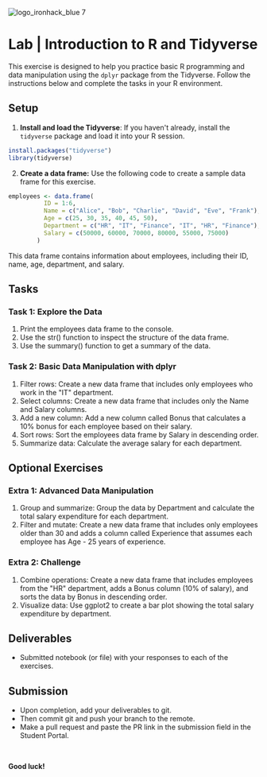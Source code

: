![logo_ironhack_blue 7](https://user-images.githubusercontent.com/23629340/40541063-a07a0a8a-601a-11e8-91b5-2f13e4e6b441.png)

# Lab | Introduction to R and Tidyverse

This exercise is designed to help you practice basic R programming and data manipulation using the `dplyr` package from the Tidyverse. Follow the instructions below and complete the tasks in your R environment.

## Setup

1. **Install and load the Tidyverse**: If you haven't already, install the `tidyverse` package and load it into your R session.

```r
install.packages("tidyverse")
library(tidyverse)
```

2. **Create a data frame:** Use the following code to create a sample data frame for this exercise.
```r
employees <- data.frame(
		  ID = 1:6,
		  Name = c("Alice", "Bob", "Charlie", "David", "Eve", "Frank"),
		  Age = c(25, 30, 35, 40, 45, 50),
		  Department = c("HR", "IT", "Finance", "IT", "HR", "Finance"),
		  Salary = c(50000, 60000, 70000, 80000, 55000, 75000)
		)
```

This data frame contains information about employees, including their ID, name, age, department, and salary.

## Tasks

### Task 1: Explore the Data
1. Print the employees data frame to the console.
2. Use the str() function to inspect the structure of the data frame.
3. Use the summary() function to get a summary of the data.


### Task 2: Basic Data Manipulation with dplyr

1. Filter rows: Create a new data frame that includes only employees who work in the "IT" department.
2. Select columns: Create a new data frame that includes only the Name and Salary columns.
3. Add a new column: Add a new column called Bonus that calculates a 10% bonus for each employee based on their salary.
4. Sort rows: Sort the employees data frame by Salary in descending order.
5. Summarize data: Calculate the average salary for each department.

## Optional Exercises

### Extra 1: Advanced Data Manipulation

1. Group and summarize: Group the data by Department and calculate the total salary expenditure for each department.
2. Filter and mutate: Create a new data frame that includes only employees older than 30 and adds a column called Experience that assumes each employee has Age - 25 years of experience.

### Extra 2: Challenge

1. Combine operations: Create a new data frame that includes employees from the "HR" department, adds a Bonus column (10% of salary), and sorts the data by Bonus in descending order.
2. Visualize data: Use ggplot2 to create a bar plot showing the total salary expenditure by department.

## Deliverables

- Submitted notebook (or file) with your responses to each of the exercises.

## Submission

- Upon completion, add your deliverables to git. 
- Then commit git and push your branch to the remote.
- Make a pull request and paste the PR link in the submission field in the Student Portal.

<br>

**Good luck!**